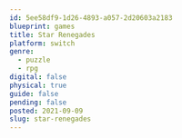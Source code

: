 ```yaml
---
id: 5ee58df9-1d26-4893-a057-2d20603a2183
blueprint: games
title: Star Renegades
platform: switch
genre:
  - puzzle
  - rpg
digital: false
physical: true
guide: false
pending: false
posted: 2021-09-09
slug: star-renegades
---
```

